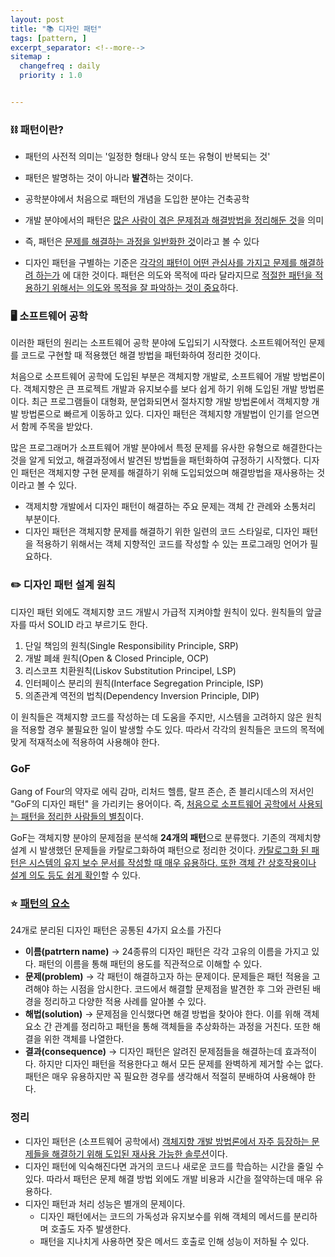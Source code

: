 ```yaml
---
layout: post
title: "📚 디자인 패턴"
tags: [pattern, ]
excerpt_separator: <!--more-->
sitemap :
  changefreq : daily
  priority : 1.0


---
```


### ⛓ 패턴이란?

- 패턴의 사전적 의미는 '일정한 형태나 양식 또는 유형이 반복되는 것'

- 패턴은 발명하는 것이 아니라 **발견**하는 것이다. 

  <!--more-->

- 공학분야에서 처음으로 패턴의 개념을 도입한 분야는 건축공학

- 개발 분야에서의 패턴은 <u>많은 사람이 겪은 문제점과 해결방법을 정리해둔 것</u>을 의미

- 즉, 패턴은 <u>문제를 해결하는 과정을 일반화한 것</u>이라고 볼 수 있다

- 디자인 패턴을 구별하는 기준은 <u>각각의 패턴이 어떤 관심사를 가지고 문제를 해결하려 하는가</u> 에 대한 것이다. 패턴은 의도와 목적에 따라 달라지므로 <u>적절한 패턴을 적용하기 위해서는 의도와 목적을 잘 파악하는 것이 중요</u>하다.

### 🖥 소프트웨어 공학

이러한 패턴의 원리는 소프트웨어 공학 분야에 도입되기 시작했다. 소프트웨어적인 문제를 코드로 구현할 때 적용했던 해결 방법을 패턴화하여 정리한 것이다. 

처음으로 소프트웨어 공학에 도입된 부분은 객체지향 개발로, 소프트웨어 개발 방법론이다. 객체지향은 큰 프로젝트 개발과 유지보수를 보다 쉽게 하기 위해 도입된 개발 방법론이다. 최근 프로그램들이 대형화, 분업화되면서 절차지향 개발 방법론에서 객체지향 개발 방법론으로 빠르게 이동하고 있다. 디자인 패턴은 객체지향 개발법이 인기를 얻으면서 함께 주목을 받았다. 

많은 프로그래머가 소프트웨어 개발 분야에서 특정 문제를 유사한 유형으로 해결한다는 것을 알게 되었고, 해결과정에서 발견된 방법들을 패턴화하여 규정하기 시작했다. 디자인 패턴은 객체지향 구현 문제를 해결하기 위해 도입되었으며 해결방법을 재사용하는 것이라고 볼 수 있다.

- 객제치향 개발에서 디자인 패턴이 해결하는 주요 문제는 객체 간 관례와 소통처리 부분이다.
- 디자인 패턴은 객체지향 문제를 해결하기 위한 일련의 코드 스타일로, 디자인 패턴을 적용하기 위해서는 객체 지향적인 코드를 작성할 수 있는 프로그래밍 언어가 필요하다.

### ✏️ 디자인 패턴 설계 원칙

디자인 패턴 외에도 객체지향 코드 개발시 가급적 지켜야할 원칙이 있다. 원칙들의 앞글자를 따서 SOLID 라고 부르기도 한다.

1. 단일 책임의 원칙(Single Responsibility Principle, SRP)
2. 개발 폐쇄 원칙(Open & Closed Principle, OCP)
3. 리스코프 치환원칙(Liskov Substitution Principel, LSP)
4. 인터페이스 분리의 원칙(Interface Segregation Principle, ISP)
5. 의존관계 역전의 법칙(Dependency Inversion Principle, DIP)

이 원칙들은 객체지향 코드를 작성하는 데 도움을 주지만, 시스템을 고려하지 않은 원칙을 적용할 경우 불필요한 일이 발생할 수도 있다. 따라서 각각의 원칙들은 코드의 목적에 맞게 적재적소에 적용하여 사용해야 한다.

### GoF

Gang of Four의 약자로 에릭 감마, 리처드 헬름, 랄프 존슨, 존 블리시데스의 저서인 "GoF의 디자인 패턴" 을 가리키는 용어이다. 즉, <u>처음으로 소프트웨어 공학에서 사용되는 패턴을 정리한 사람들의 별칭</u>이다.

GoF는 객체지향 분야의 문제점을 분석해 **24개의 패턴**으로 분류했다. 기존의 객제치향 설계 시 발생했던 문제들을 카탈로그화하여 패턴으로 정리한 것이다. <u>카탈로그화 된 패턴은 시스템의 유지 보수 문서를 작성할 때 매우 유용하다. 또한 객체 간 상호작용이나 설계 의도 등도 쉽게 확인</u>할 수 있다. 

### ⭐️ <u>패턴의 요소</u>

24개로 분리된 디자인 패턴은 공통된 4가지 요소를 가진다

- **이름(patrtern name)** → 24종류의 디자인 패턴은 각각 고유의 이름을 가지고 있다. 패턴의 이름을 통해 패턴의 용도를 직관적으로 이해할 수 있다.
- **문제(problem)** → 각 패턴이 해결하고자 하는 문제이다. 문제들은 패턴 적용을 고려해야 하는 시점을 암시한다.  코드에서 해결할 문제점을 발견한 후 그와 관련된 배경을 정리하고 다양한 적용 사례를 알아볼 수 있다.
- **해법(solution)** → 문제점을 인식했다면 해결 방법을 찾아야 한다. 이를 위해 객체 요소 간 관계를 정리하고 패턴을 통해 객체들을 추상화하는 과정을 거친다. 또한 해결을 위한 객체를 나열한다.
- **결과(consequence)** → 디자인 패턴은 알려진 문제점들을 해결하는데 효과적이다. 하지만 디자인 패턴을 적용한다고 해서 모든 문제를 완벽하게 제거할 수는 없다. 패턴은 매우 유용하지만 꼭 필요한 경우를 생각해서 적절히 분배하여 사용해야 한다.

### 정리

- 디자인 패턴은 (소프트웨어 공학에서) <u>객체지향 개발 방법론에서 자주 등장하는 문제들을 해결하기 위해 도입된 재사용 가능한 솔루션</u>이다.
- 디자인 패턴에 익숙해진다면 과거의 코드나 새로운 코드를 학습하는 시간을 줄일 수 있다. 따라서 패턴은 문제 해결 방법 외에도 개발 비용과 시간을 절약하는데 매우 유용하다.
- 디자인 패턴과 처리 성능은 별개의 문제이다.
    - 디자인 패턴에서는 코드의 가독성과 유지보수를 위해 객체의 메서드를 분리하며 호출도 자주 발생한다.
    - 패턴을 지나치게 사용하면 잦은 메서드 호출로 인해 성능이 저하될 수 있다.